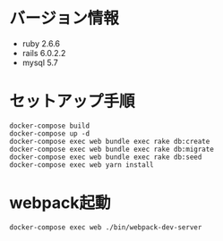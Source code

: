 # バージョン情報
- ruby 2.6.6
- rails 6.0.2.2
- mysql 5.7

# セットアップ手順
```shell script
docker-compose build
docker-compose up -d
docker-compose exec web bundle exec rake db:create
docker-compose exec web bundle exec rake db:migrate
docker-compose exec web bundle exec rake db:seed
docker-compose exec web yarn install
```

# webpack起動
```shell script
docker-compose exec web ./bin/webpack-dev-server
```